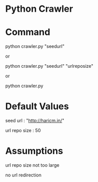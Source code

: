 Python Crawler
==============

Command
=======

python crawler.py "seedurl"

or

python crawler.py "seedurl" "urlreposize"

or

python crawler.py

Default Values
==============

seed url      : "http://haricm.in/"

url repo size : 50

Assumptions
===========

url repo size not too large

no url redirection